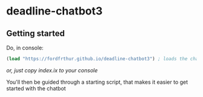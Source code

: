 # deadline-chatbot3

## Getting started

Do, in console:

```clj
(load "https://fordfrthur.github.io/deadline-chatbot3") ; loads the chatbot into your game
```

*or, just copy index.ix to your console*

You'll then be guided through a starting script, that makes it easier to get started with the chatbot
